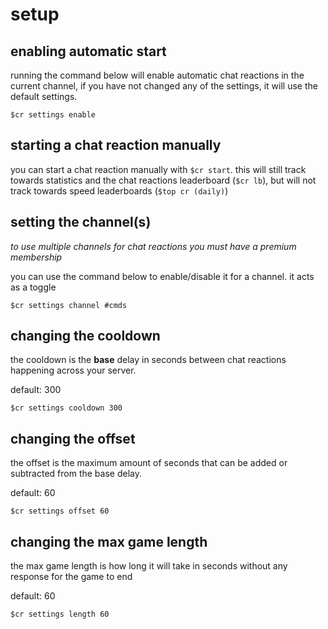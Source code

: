 # setup

## enabling automatic start

running the command below will enable automatic chat reactions in the current channel, if you have
not changed any of the settings, it will use the default settings.

```
$cr settings enable
```

## starting a chat reaction manually

you can start a chat reaction manually with `$cr start`. this will still track towards statistics
and the chat reactions leaderboard (`$cr lb`), but will not track towards speed leaderboards
(`$top cr (daily)`)

## setting the channel(s)

_to use multiple channels for chat reactions you must have a premium membership_

you can use the command below to enable/disable it for a channel. it acts as a toggle

```
$cr settings channel #cmds
```

## changing the cooldown

the cooldown is the **base** delay in seconds between chat reactions happening across your server.

default: 300

```
$cr settings cooldown 300
```

## changing the offset

the offset is the maximum amount of seconds that can be added or subtracted from the base delay.

default: 60

```
$cr settings offset 60
```

## changing the max game length

the max game length is how long it will take in seconds without any response for the game to end

default: 60

```
$cr settings length 60
```
